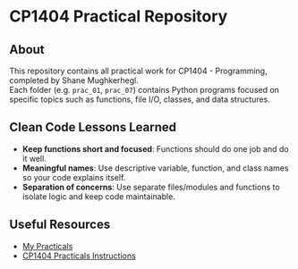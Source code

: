# CP1404 Practical Repository

## About

This repository contains all practical work for CP1404 - Programming, completed by Shane Mughkerhegl.  
Each folder (e.g. `prac_01`, `prac_07`) contains Python programs focused on specific topics such as functions, file I/O, classes, and data structures.

## Clean Code Lessons Learned

- **Keep functions short and focused**: Functions should do one job and do it well.
- **Meaningful names**: Use descriptive variable, function, and class names so your code explains itself.
- **Separation of concerns**: Use separate files/modules and functions to isolate logic and keep code maintainable.

## Useful Resources

- [My Practicals](https://github.com/ShaneMughkerhegl/cp1404practicals)  
- [CP1404 Practicals Instructions](https://github.com/CP1404/Practicals)
